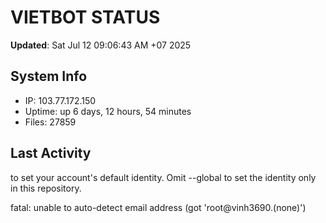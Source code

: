 # VIETBOT STATUS
**Updated**: Sat Jul 12 09:06:43 AM +07 2025

## System Info
- IP: 103.77.172.150
- Uptime: up 6 days, 12 hours, 54 minutes
- Files: 27859

## Last Activity

to set your account's default identity.
Omit --global to set the identity only in this repository.

fatal: unable to auto-detect email address (got 'root@vinh3690.(none)')
